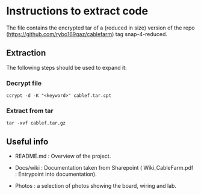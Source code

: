 # Instructions to extract code

The file contains the encrypted tar of a (reduced in size) version of the repo (https://github.com/rybo169qaz/cablefarm) tag snap-4-reduced.

## Extraction

The following steps should be used to expand it:

### Decrypt file
	ccrypt -d -K "<keyword>" cablef.tar.cpt

### Extract from tar
	tar -xvf cablef.tar.gz


## Useful info

- README.md : Overview of the project.

- Docs/wiki : Documentation taken from Sharepoint ( Wiki_CableFarm.pdf : Entrypoint into documentation).

- Photos : a selection of photos showing the board, wiring and lab.

